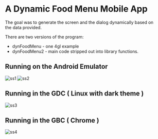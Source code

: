 # A Dynamic Food Menu Mobile App

The goal was to generate the screen and the dialog dynamically based on the data provided.

There are two versions of the program:
* dynFoodMenu - one 4gl example
* dynFoodMenu2 - main code stripped out into library functions.

## Running on the Android Emulator
![ss1](https://github.com/neilm-fourjs/dynFoodMenu/raw/master/screenshots/ss1.png "SS1")
![ss2](https://github.com/neilm-fourjs/dynFoodMenu/raw/master/screenshots/ss2.png "SS2")

## Running in the GDC ( Linux with dark theme )
![ss3](https://github.com/neilm-fourjs/dynFoodMenu/raw/master/screenshots/ss3.png "SS3")

## Running in the GBC ( Chrome )
![ss4](https://github.com/neilm-fourjs/dynFoodMenu/raw/master/screenshots/ss4.png "SS4")
